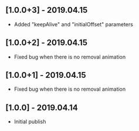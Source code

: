 ## [1.0.0+3] - 2019.04.15

* Added "keepAlive" and "initialOffset" parameters

## [1.0.0+2] - 2019.04.15

* Fixed bug when there is no removal animation

## [1.0.0+1] - 2019.04.15

* Fixed bug when there is no removal animation

## [1.0.0] - 2019.04.14

* Initial publish
